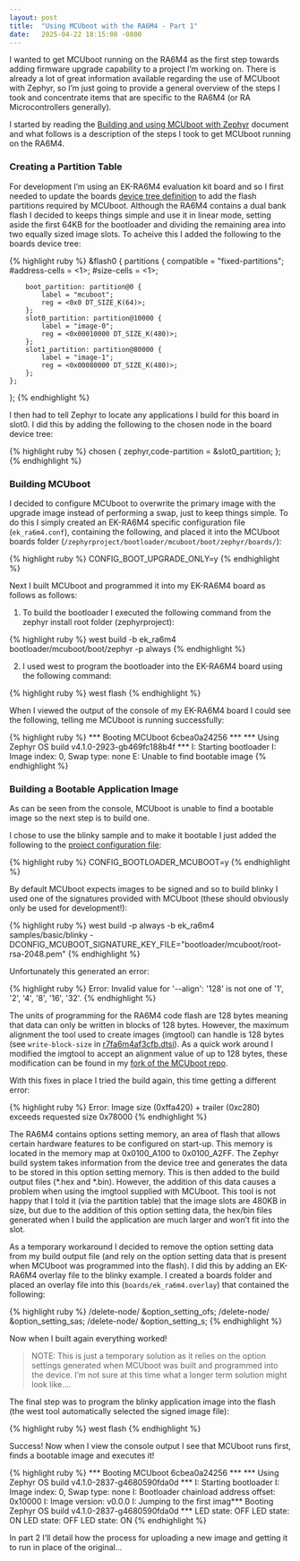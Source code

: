 ```yaml
---
layout: post
title:  "Using MCUboot with the RA6M4 - Part 1"
date:   2025-04-22 18:15:00 -0800
---
```


I wanted to get MCUboot running on the RA6M4 as the first step towards adding firmware upgrade capability to a project I’m working on. There is already a lot of great information available regarding the use of MCUboot with Zephyr, so I’m just going to provide a general overview of the steps I took and concentrate items that are specific to the RA6M4 (or RA Microcontrollers generally).

I started by reading the [Building and using MCUboot with Zephyr][mcuboot-zephyr] document and what follows is a description of the steps I took to get MCUboot running on the RA6M4.

### Creating a Partition Table

For development I’m using an EK-RA6M4 evaluation kit board and so I first needed to update the boards [device tree definition][ek-ra6m4-dts] to add the flash partitions required by MCUboot. Although the RA6M4 contains a dual bank flash I decided to keeps things simple and use it in linear mode, setting aside the first 64KB for the bootloader and dividing the remaining area into two equally sized image slots. To acheive this I added the following to the boards device tree:

{% highlight ruby %}
&flash0 {
	partitions {
		compatible = "fixed-partitions";
		#address-cells = <1>;
		#size-cells = <1>;

		boot_partition: partition@0 {
			label = "mcuboot";
			reg = <0x0 DT_SIZE_K(64)>;
		};
		slot0_partition: partition@10000 {
			label = "image-0";
			reg = <0x00010000 DT_SIZE_K(480)>;
		};
		slot1_partition: partition@80000 {
			label = "image-1";
			reg = <0x00080000 DT_SIZE_K(480)>;
		};
	};
};
{% endhighlight %}

I then had to tell Zephyr to locate any applications I build for this board in slot0. I did this by adding the following to the chosen node in the board device tree:

{% highlight ruby %}
chosen {
	zephyr,code-partition = &slot0_partition;
};
{% endhighlight %}

### Building MCUboot

I decided to configure MCUboot to overwrite the primary image with the upgrade image instead of performing a swap, just to keep things simple. To do this I simply created an EK-RA6M4 specific configuration file (`ek_ra6m4.conf`), containing the following, and placed it into the MCUboot boards folder (`/zephyrproject/bootloader/mcuboot/boot/zephyr/boards/`):

{% highlight ruby %}
CONFIG_BOOT_UPGRADE_ONLY=y
{% endhighlight %}

Next I built MCUboot and programmed it into my EK-RA6M4 board as follows as follows:

1.	To build the bootloader I executed the following command from the zephyr install root folder (zephyrproject):

{% highlight ruby %}
west build -b ek_ra6m4 bootloader/mcuboot/boot/zephyr -p always
{% endhighlight %}

2.	I used west to program the bootloader into the EK-RA6M4 board using the following command:

{% highlight ruby %}
west flash
{% endhighlight %}

When I viewed the output of the console of my EK-RA6M4 board I could see the following, telling me MCUboot is running successfully: 

{% highlight ruby %}
*** Booting MCUboot 6cbea0a24256 ***
*** Using Zephyr OS build v4.1.0-2923-gb469fc188b4f ***
I: Starting bootloader
I: Image index: 0, Swap type: none
E: Unable to find bootable image
{% endhighlight %}

### Building a Bootable Application Image

As can be seen from the console, MCUboot is unable to find a bootable image so the next step is to build one. 

I chose to use the blinky sample and to make it bootable I just added the following to the [project configuration file][blinky-prj-conf]:

{% highlight ruby %}
CONFIG_BOOTLOADER_MCUBOOT=y
{% endhighlight %}

By default MCUboot expects images to be signed and so to build blinky I used one of the signatures provided with MCUboot (these should obviously only be used for development!):

{% highlight ruby %}
west build -p always -b ek_ra6m4 samples/basic/blinky -DCONFIG_MCUBOOT_SIGNATURE_KEY_FILE=\"bootloader/mcuboot/root-rsa-2048.pem\"
{% endhighlight %}

Unfortunately this generated an error:

{% highlight ruby %}
Error: Invalid value for '--align': '128' is not one of '1', '2', '4', '8', '16', '32'.
{% endhighlight %}

The units of programming for the RA6M4 code flash are 128 bytes meaning that data can only be written in blocks of 128 bytes. However, the maximum alignment the tool used to create images (imgtool) can handle is 128 bytes (see `write-block-size` in [r7fa6m4af3cfb.dtsi][r7fa6m4af3cfb-dtsi]). As a quick work around I modified the imgtool to accept an alignment value of up to 128 bytes, these modification can be found in my [fork of the MCUboot repo][mcu-boot-fork].

With this fixes in place I tried the build again, this time getting a different error:

{% highlight ruby %}
Error: Image size (0xffa420) + trailer (0xc280) exceeds requested size 0x78000
{% endhighlight %}

The RA6M4 contains options setting memory, an area of flash that allows certain hardware features to be configured on start-up. This memory is located in the memory map at 0x0100_A100 to 0x0100_A2FF. The Zephyr build system takes information from the device tree and generates the data to be stored in this option setting memory. This is then added to the build output files (*.hex and *.bin). However, the addition of this data causes a problem when using the imgtool supplied with MCUboot. This tool is not happy that I told it (via the partition table) that the image slots are 480KB in size, but due to the addition of this option setting data, the hex/bin files generated when I build the application are much larger and won’t fit into the slot.

As a temporary workaround I decided to remove the option setting data from my build output file (and rely on the option setting data that is present when MCUboot was programmed into the flash). I did this by adding an EK-RA6M4 overlay file to the blinky example. I created a boards folder and placed an overlay file into this (`boards/ek_ra6m4.overlay`) that contained the following:

{% highlight ruby %}
/delete-node/ &option_setting_ofs;
/delete-node/ &option_setting_sas;
/delete-node/ &option_setting_s;
{% endhighlight %}

Now when I built again everything worked!

> NOTE: This is just a temporary solution as it relies on the option settings generated when MCUboot was built and programmed into the device. I’m not sure at this time what a longer term solution might look like….

The final step was to program the blinky application image into the flash (the west tool automatically selected the signed image file):

{% highlight ruby %}
west flash
{% endhighlight %}

Success! Now when I view the console output I see that MCUboot runs first, finds a bootable image and executes it!

{% highlight ruby %}
*** Booting MCUboot 6cbea0a24256 ***
*** Using Zephyr OS build v4.1.0-2837-g4680590fda0d ***
I: Starting bootloader
I: Image index: 0, Swap type: none
I: Bootloader chainload address offset: 0x10000
I: Image version: v0.0.0
I: Jumping to the first imag*** Booting Zephyr OS build v4.1.0-2837-g4680590fda0d ***
LED state: OFF
LED state: ON
LED state: OFF
LED state: ON
{% endhighlight %}

In part 2 I’ll detail how the process for uploading a new image and getting it to run in place of the original...

[mcuboot-zephyr]: https://docs.mcuboot.com/readme-zephyr
[ek-ra6m4-dts]: https://github.com/zephyrproject-rtos/zephyr/blob/main/boards/renesas/ek_ra6m4/ek_ra6m4.dts
[blinky-prj-conf]: https://github.com/zephyrproject-rtos/zephyr/blob/main/samples/basic/blinky/prj.conf
[mcu-boot-fork]: https://github.com/iandmorris/mcuboot/tree/ra_mcu_align_128
[r7fa6m4af3cfb-dtsi]: https://github.com/zephyrproject-rtos/zephyr/blob/main/dts/arm/renesas/ra/ra6/r7fa6m4af3cfb.dtsi


